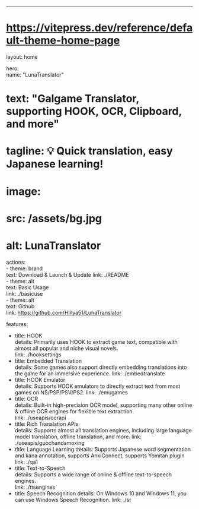 ---  
# https://vitepress.dev/reference/default-theme-home-page  
layout: home  

hero:  
  name: "LunaTranslator"  
  # text: "Galgame Translator, supporting HOOK, OCR, Clipboard, and more"  
  # tagline: 💡 Quick translation, easy Japanese learning!  
  # image:  
  #   src: /assets/bg.jpg  
  #   alt: LunaTranslator  
  actions:  
    - theme: brand  
      text: Download & Launch & Update
      link: ./README  
    - theme: alt  
      text: Basic Usage  
      link: ./basicuse  
    - theme: alt  
      text: Github  
      link: https://github.com/HIllya51/LunaTranslator  

features:  
  - title: HOOK  
    details: Primarily uses HOOK to extract game text, compatible with almost all popular and niche visual novels.  
    link: ./hooksettings
  - title: Embedded Translation  
    details: Some games also support directly embedding translations into the game for an immersive experience.
    link: ./embedtranslate
  - title: HOOK Emulator  
    details: Supports HOOK emulators to directly extract text from most games on NS/PSP/PSV/PS2.
    link: ./emugames
  - title: OCR  
    details: Built-in high-precision OCR model, supporting many other online & offline OCR engines for flexible text extraction.  
    link: ./useapis/ocrapi
  - title: Rich Translation APIs  
    details: Supports almost all translation engines, including large language model translation, offline translation, and more.
    link: ./useapis/guochandamoxing
  - title: Language Learning
    details: Supports Japanese word segmentation and kana annotation, supports AnkiConnect, supports Yomitan plugin
    link: ./qa1
  - title: Text-to-Speech  
    details: Supports a wide range of online & offline text-to-speech engines.  
    link: ./ttsengines
  - title: Speech Recognition
    details: On Windows 10 and Windows 11, you can use Windows Speech Recognition.
    link: ./sr